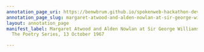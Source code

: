 ```yaml
---
annotation_page_uri: https://benwbrum.github.io/spokenweb-hackathon-development-noterms/annotations/margaret-atwood-and-alden-nowlan-at-sir-george-williams-university-the-poetry-series-13-october-1967-canvas-1-end.json
annotation_page_slug: margaret-atwood-and-alden-nowlan-at-sir-george-williams-university-the-poetry-series-13-october-1967-canvas-1-end
layout: annotation_page
manifest_label: Margaret Atwood and Alden Nowlan at Sir George Williams University,
  The Poetry Series, 13 October 1967

---
```

